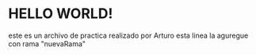 # HELLO WORLD!
este es un archivo de practica realizado por Arturo
esta linea la aguregue con rama "nuevaRama"
